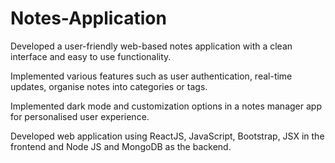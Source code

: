 # Notes-Application

Developed a user-friendly web-based notes application with a clean interface and easy to use functionality.

Implemented various features such as user authentication, real-time updates, organise notes into categories or tags.

Implemented dark mode and customization options in a notes manager app for personalised user experience.

Developed web application using ReactJS, JavaScript, Bootstrap, JSX in the frontend and Node JS and MongoDB as the backend.
